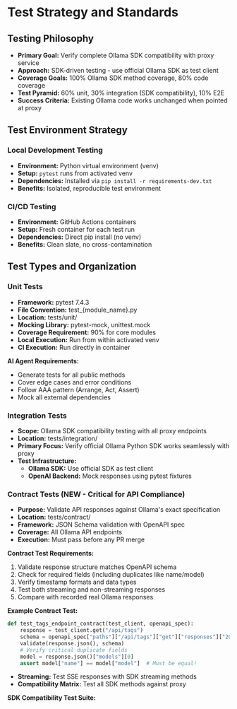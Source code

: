 # Test Strategy and Standards

## Testing Philosophy

- **Primary Goal:** Verify complete Ollama SDK compatibility with proxy service
- **Approach:** SDK-driven testing - use official Ollama SDK as test client
- **Coverage Goals:** 100% Ollama SDK method coverage, 80% code coverage
- **Test Pyramid:** 60% unit, 30% integration (SDK compatibility), 10% E2E
- **Success Criteria:** Existing Ollama code works unchanged when pointed at proxy

## Test Environment Strategy

### Local Development Testing
- **Environment:** Python virtual environment (venv)
- **Setup:** `pytest` runs from activated venv
- **Dependencies:** Installed via `pip install -r requirements-dev.txt`
- **Benefits:** Isolated, reproducible test environment

### CI/CD Testing
- **Environment:** GitHub Actions containers
- **Setup:** Fresh container for each test run
- **Dependencies:** Direct pip install (no venv)
- **Benefits:** Clean slate, no cross-contamination

## Test Types and Organization

### Unit Tests

- **Framework:** pytest 7.4.3
- **File Convention:** test_{module_name}.py
- **Location:** tests/unit/
- **Mocking Library:** pytest-mock, unittest.mock
- **Coverage Requirement:** 90% for core modules
- **Local Execution:** Run from within activated venv
- **CI Execution:** Run directly in container

**AI Agent Requirements:**
- Generate tests for all public methods
- Cover edge cases and error conditions
- Follow AAA pattern (Arrange, Act, Assert)
- Mock all external dependencies

### Integration Tests

- **Scope:** Ollama SDK compatibility testing with all proxy endpoints
- **Location:** tests/integration/
- **Primary Focus:** Verify official Ollama Python SDK works seamlessly with proxy
- **Test Infrastructure:**
  - **Ollama SDK:** Use official SDK as test client
  - **OpenAI Backend:** Mock responses using pytest fixtures

### Contract Tests (NEW - Critical for API Compliance)

- **Purpose:** Validate API responses against Ollama's exact specification
- **Location:** tests/contract/
- **Framework:** JSON Schema validation with OpenAPI spec
- **Coverage:** All Ollama API endpoints
- **Execution:** Must pass before any PR merge

**Contract Test Requirements:**
1. Validate response structure matches OpenAPI schema
2. Check for required fields (including duplicates like name/model)
3. Verify timestamp formats and data types
4. Test both streaming and non-streaming responses
5. Compare with recorded real Ollama responses

**Example Contract Test:**
```python
def test_tags_endpoint_contract(test_client, openapi_spec):
    response = test_client.get("/api/tags")
    schema = openapi_spec["paths"]["/api/tags"]["get"]["responses"]["200"]
    validate(response.json(), schema)
    # Verify critical duplicate fields
    model = response.json()["models"][0]
    assert model["name"] == model["model"]  # Must be equal!
```
  - **Streaming:** Test SSE responses with SDK streaming methods
  - **Compatibility Matrix:** Test all SDK methods against proxy

**SDK Compatibility Test Suite:**
```python